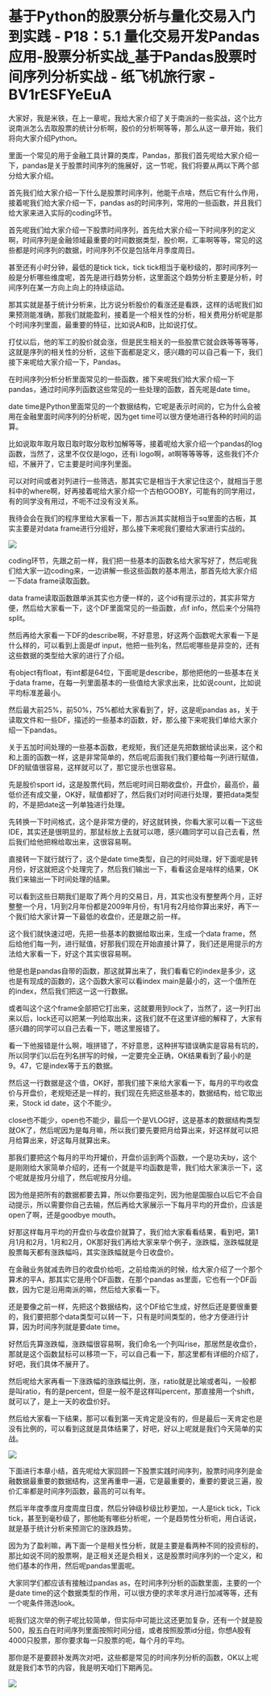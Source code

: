 # 基于Python的股票分析与量化交易入门到实践 - P18：5.1 量化交易开发Pandas应用-股票分析实战_基于Pandas股票时间序列分析实战 - 纸飞机旅行家 - BV1rESFYeEuA

大家好，我是米铁，在上一章呢，我给大家介绍了关于南派的一些实战，这个比方说南派怎么去取股票的统计分析啊，股价的分析啊等等，那么从这一章开始，我们将向大家介绍Python。

里面一个常见的用于金融工具计算的类库，Pandas，那我们首先呢给大家介绍一下，pandas是关于股票时间序列的施展好，这一节呢，我们将要从两以下两个部分给大家介绍。

首先我们给大家介绍一下什么是股票时间序列，他能干点啥，然后它有什么作用，接着呢我们给大家介绍一下，pandas as的时间序列，常用的一些函数，并且我们给大家来进入实际的coding环节。

首先呢我们给大家介绍一下股票时间序列，首先给大家介绍一下时间序列的定义啊，时间序列是金融领域最重要的时间数据类型，股价啊，汇率啊等等，常见的这些都是时间序列的数据，时间序列不仅是包括年月季度周日。

甚至还有小时分钟，最低的是tick tick，tick tick相当于毫秒级的，那时间序列一般是分析哪些维度呢，首先是进行趋势分析，这里面这个趋势分析主要是分析，时间序列在某一方向上向上的持续运动。

那其实就是基于统计分析来，比方说分析股价的看涨还是看跌，这样的话呢我们如果预测能准确，那我们就能盈利，接着是一个相关性的分析，相关费用分析呢是那个时间序列里面，最重要的特征，比如说A和B，比如说打仗。

打仗以后，他的军工的股价就会涨，但是民生相关的一些股票它就会跌等等等等，这就是序列的相关性的分析，这些下面都是定义，感兴趣的可以自己看一下，我们接下来呢给大家介绍一下，Pandas。

在时间序列分析分析里面常见的一些函数，接下来呢我们给大家介绍一下pandas，通过时间序列函数这些常见的一些处理的函数，首先呢是date time。

date time是Python里面常见的一个数据结构，它呢是表示时间的，它为什么会被用在金融里面时间序列的分析呢，因为get time可以很方便地进行各种的时间的运算。

比如说取年取月取日取时取分取秒加解等等，接着呢给大家介绍一个pandas的log函数，当然了，这里不仅仅是logo，还有i logo啊，at啊等等等等，这些我们不介绍，不展开了，它主要是时间序列里面。

可以对时间或者对列进行一些筛选，那其实它是相当于大家记住这个，就相当于思科中的where啊，好再接着呢给大家介绍一个古柏GOOBY，可能有的同学用过，有的同学没有用过，不呃不过没有没关系。

我待会会在我们的程序里给大家看一下，那古派其实就相当于sq里面的古板，其实主要是对data frame进行分组好，那么接下来呢我们要给大家进行实战的。



![](img/f191a45670157025503d2f2dd79b32a3_1.png)

coding环节，先跟之前一样，我们把一些基本的函数名给大家写好了，然后呢我们给大家一边coding来，一边讲解一些这些函数的基本用法，那首先给大家介绍一下data frame读取函数。

data frame读取函数跟单派其实也方便一样的，这个id有提示过的，其实非常方便，然后给大家看一下，这个DF里面常见的一些函数，点f info，然后来个分隔符split。

然后再给大家看一下DF的describe啊，不好意思，好这两个函数呢大家看一下是什么样的，可以看到上面是df input，他把一些列名，然后呢哪些是非空的，还有这些数据的类型给大家的进行了介绍。

有object有float，有int都是64位，下面呢是describe，那他把他的一些基本在关于data frame，在每一列里面基本的一些值给大家求出来，比如说count，比如说平均标准差最小。

然后最大前25%，前50%，75%都给大家看到了，好，这是呃pandas as，关于读取文件和一些DF，描述的一些基本的函数，好，那么接下来呢我们单给大家介绍一下pandas。

关于五加时间处理的一些基本函数，老规矩，我们还是先把数据给读出来，这个和和上面的函数一样，这是非常简单的，然后呢后面我们我们要给每一列进行赋值，DF的赋值很容易，这样就可以了，那它提示也很容易。

先是股价sport id，这是股票代码，然后呢时间日期收盘价，开盘价，最高价，最低价还有成交量，OK好，赋值都好了，然后我们对时间进行处理，要把data类型的，不是把date这一列单独进行处理。

先转换一下时间格式，这个是非常方便的，好这就转换，你看大家可以看一下这些IDE，其实还是很明显的，那鼠标放上去就可以嗯，感兴趣同学可以自己去看，然后我们给他把棉给取出来，这很容易啊。

直接转一下就行就行了，这个是date time类型，自己的时间处理，好下面呢是转月份，好这就把这个处理完了，然后我们输出一下，看看这会是啥样的结果，OK我们来输出一下时间处理的结果。

可以看到这些日期我们是取了两个月的交易日，月，其实也没有整整两个月，正好整整一个月，1月到2月年份都是2009年月份，有1月有2月给你算出来好，再下一个我们给大家计算一下最低的收盘价，还是跟之前一样。

这个我们就快速过吧，先把一些基本的数据给取出来，生成一个data frame，然后给他们每一列，进行赋值，好那我们现在开始直接计算了，我们还是用提示的方法给大家看一下，好这个其实很容易啊。

他是也是pandas自带的函数，那这就算出来了，我们看看它的index是多少，这也是有现成的函数的，这个函数大家可以看index main是最小的，这一个值所在的index，然后我们把这一这一行数据。

或者叫这个这个frame全部把它打出来，这就要用到lock了，当然了，这一列打出来以后，lock还可以把某一列给取出来，这我们就不在这里详细的解释了，大家有感兴趣的同学可以自己去看一下，嗯这里报错了。

看一下他报错是什么啊，哦拼错了，不好意思，这种拼写错误确实是容易有坑的，所以同学们以后在列名拼写的时候，一定要完全正确，OK结果看到了最小的是9。47，它是index等于五的数据。

然后这一行数据是这个值，OK好，那我们接下来给大家看一下，每月的平均收盘价与开盘价，老规矩还是一样的，我们现在先把这些基本的，数据结构，给它取出来，Stock id date，这个不能少。

close也不能少，open也不能少，最后一个是VLOG好，这是基本的数据结构类型就OK了，然后呢因为是每月嘛，所以我们要先要把月给算出来，好这样就可以把月给算出来，好这每月就算出来。

那我们要把这个每月的平均开罐价，开盘价运到两个函数，一个是功夫by，这个是刚刚给大家简单介绍的，还有一个就是平均函数是零，我们给大家演示一下，这个呢就是按月分组了，然后呢按月分组。

因为他是把所有的数据都要去算，所以你要指定列，因为他是国服白以后它不会自动提示，所以需要你自己去输，然后再给大家展示一下每月平均的开盘价，应该是open了啊，还是goodbye mouth。

好那这样每月平均的开盘价与收盘价就算了，我们给大家看看结果，看到吧，第1月1月和2月，1月和2月，OK那好我们再给大家来举个例子，涨跌幅，涨跌幅就是股票每天都有涨跌幅吗，其实涨跌幅就是今日收盘价。

在金融业务就减去昨日的收盘价给呃，之前给南派的时候，给大家介绍了一个那个算术的平A，那其实它是用个DF函数，在那个pandas as里面，它也有一个DF函数，因为它是沿用南派的嘛，然后给大家看一下。

还是要像之前一样，先把这个数据结构，这个DF给它生成，好然后还是要很重要的，我们要把那个data类型可以转一下，只有是时间类型的，他才方便进行计算，因为时间序列就是要date time。

好然后先算涨跌幅，涨跌幅很容易啊，我们命名一个列叫rise，那居然是收盘价，那就是这个函数鼠标可以移项一下，可以自己看一下，那这里都有详细的介绍了，好吧，我们具体不展开了。

然后呢给大家再看一下涨跌幅的涨跌幅比例，涨，ratio就是比喻或者叫，一般都是叫ratio，有的是percent，但是一般不是这样叫percent，那直接用一个shift，就可以了，是上一天的收盘价好。

然后给大家看一下结果，那可以看到第一天肯定是没有的，但是最后一天肯定也是没有比例的，可以看到这就是具体结果了，好吧，好以上呢就是我们今天简单的实战。



![](img/f191a45670157025503d2f2dd79b32a3_3.png)

下面进行本章小结，首先呢给大家回顾一下股票实践时间序列，股票时间序列是金融数据最重要的数据结构，这里再重申一遍，它是最重要的，重要的要说三遍，股价汇率都是时间序列函数，最高的可以有年。

然后半年度季度月度周度日度，然后分钟级秒级比秒更加，一人是tick tick，Tick tick，甚至到毫秒级了，那他能有哪些分析呢，一个是趋势性分析呃，用白话说，就是基于统计分析来预测它的涨跌趋势。

因为为了盈利嘛，再下面一个是相关性分析，就是主要是看两种不同的投资标的，那比如说不同的股票啊，是正相关还是负相关，这是股票时间序列的一个定义，和他们基本的作用，然后呢pandas里面呢。

大家同学们都应该有接触过pandas as，在时间序列分析的函数里面，主要的一个是date time的这个数据类型的作用，可以很方便的求年求月进行加减等等，还有一个呢条件筛选look。

呃我们这次举的例子呢比较简单，但实际中可能比这还更加复杂，还有一个就是股500，股五白在时间序列里面按照时间分组，或者按照股票id分组，你想A股有4000只股票，那你要求每一只股票的呃，每个月的平均。

那你是不是要顾补发两次对吧，这些都是常见的时间序列分析的函数，OK以上呢就是我们本节的内容，我是明天咱们下期再见。



![](img/f191a45670157025503d2f2dd79b32a3_5.png)